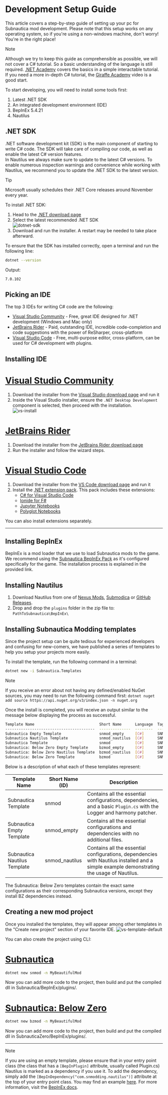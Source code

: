 # Development Setup Guide

This article covers a step-by-step guide of setting up your pc for Subnautica mod development. Please note that this setup works on any
operating system, so if you're using a non-windows machine, don't worry! You're in the right place!  

> [!NOTE]
> Although we try to keep this guide as comprehensible as possible, we will not cover a C# tutorial. So a basic understanding of the language
> is still required. [.NET Academy](https://dotnetcademy.net) covers the basics in a simple interactable tutorial.
> If you need a more in-depth C# tutorial, the [Giraffe Academy](https://www.youtube.com/watch?v=GhQdlIFylQ8) video is a good start.

To start developing, you will need to install some tools first:
1. Latest .NET SDK
2. An integrated development environment (IDE)
3. BepInEx 5.4.21
4. Nautilus


## .NET SDK
.NET software development kit (SDK) is the main component of starting to write C# code. The SDK will take care of compiling our code, as well as enable
the latest C# version features.  
In Nautilus we always make sure to update to the latest C# versions. To enable numerous inspection warnings and convenience while working with Nautilus, we recommend you to update the .NET SDK to the latest version.  

> [!TIP]
> Microsoft usually schedules their .NET Core releases around November every year.

To install .NET SDK:
1. Head to the [.NET download page](https://dotnet.microsoft.com/en-us/download)
2. Select the latest recommended .NET SDK  
![dotnet-sdk](../images/guides/dotnet-sdk.png)
3. Download and run the installer. A restart may be needed to take place afterward.

To ensure that the SDK has installed correctly, open a terminal and run the following line:
```bash
dotnet --version
```

Output:
```bash
7.0.102
```

## Picking an IDE
The top 3 IDEs for writing C# code are the following:
- [Visual Studio Community](https://visualstudio.microsoft.com/vs/community) - Free, great IDE designed for .NET development (Windows and Mac only)
- [JetBrains Rider](https://www.jetbrains.com/rider) - Paid, outstanding IDE, incredible code-completion and code suggestions with the power of ReSharper, cross-platform
- [Visual Studio Code](https://code.visualstudio.com) - Free, multi-purpose editor, cross-platform, can be used for C# development with plugins.

## Installing IDE

# [Visual Studio Community](#tab/vs)
1. Download the installer from the [Visual Studio download page](https://visualstudio.microsoft.com/vs/community) and run it
2. Inside the Visual Studio installer, ensure the `.NET Desktop Development` component is selected, then proceed with the installation.  
![vs-install](../images/guides/vs-install.png)

# [JetBrains Rider](#tab/rider)
1. Download the installer from the [JetBrains Rider download page](https://www.jetbrains.com/rider/download/)
2. Run the installer and follow the wizard steps.

# [Visual Studio Code](#tab/vscode)
1. Download the installer from the [VS Code download page](https://code.visualstudio.com/) and run it
2. Install the [.NET extension pack](vscode:extension/ms-dotnettools.vscode-dotnet-pack). This pack includes these extensions:
   - [C# for Visual Studio Code](https://marketplace.visualstudio.com/items?itemName=ms-dotnettools.csharp)
   - [Ionide for F#](https://marketplace.visualstudio.com/items?itemName=Ionide.Ionide-fsharp)
   - [Jupyter Notebooks](https://marketplace.visualstudio.com/items?itemName=ms-toolsai.jupyter)
   - [Polyglot Notebooks](https://marketplace.visualstudio.com/items?itemName=ms-dotnettools.dotnet-interactive-vscode)

You can also install extensions separately.  

---

## Installing BepInEx
BepInEx is a mod loader that we use to load Subnautica mods to the game. We recommend using the [Subnautica BepInEx Pack](https://www.nexusmods.com/subnautica/mods/1108) as it's configured specifically for the game.
The installation process is explained in the provided link.

## Installing Nautilus
1. Download Nautilus from one of [Nexus Mods](https://www.nexusmods.com/subnautica/mods/1262), [Submodica](https://www.submodica.net/mods/sn1/250) or [GitHub Releases](https://github.com/SubnauticaModding/Nautilus/releases).
2. Drop and drop the `plugins` folder in the zip file to: `PathToSubnautica\BepInEx\`

## Installing Subnautica Modding templates
Since the project setup can be quite tedious for experienced developers and confusing for new-comers, we have published a series of templates to help you setup your projects more easily.  

To install the template, run the following command in a terminal:
```bash
dotnet new -i Subnautica.Templates
```

> [!NOTE]
> If you receive an error about not having any defined/enabled NuGet sources, you may need to run the following command first: `dotnet nuget add source https://api.nuget.org/v3/index.json -n nuget.org`

Once the install is completed, you will receive an output similar to the message below displaying the process as successful.
```bash
Template Name                             Short Name      Language  Tags
----------------------------------------  --------------  --------  ---------------------------------------------
Subnautica Empty Template                 snmod_empty     [C#]      SNModding/Subnautica/Mod
Subnautica Nautilus Template              snmod_nautilus  [C#]      SNModding/Subnautica/Mod/Nautilus
Subnautica Template                       snmod           [C#]      SNModding/Subnautica/Mod
Subnautica: Below Zero Empty Template     bzmod_empty     [C#]      SNModding/Subnautica: Below Zero/Mod
Subnautica: Below Zero Nautilus Template  bzmod_nautilus  [C#]      SNModding/Subnautica: Below Zero/Mod/Nautilus
Subnautica: Below Zero Template           bzmod           [C#]      SNModding/Subnautica: Below Zero/Mod
```
  

Below is a description of what each of these templates represent:

| Template Name                    | Short Name (ID) | Description                                                                                                                               |
|----------------------------------|-----------------|-------------------------------------------------------------------------------------------------------------------------------------------|
| Subnautica Template              | snmod           | Contains all the essential configurations, dependencies, and a basic `Plugin.cs` with the Logger and harmony patcher.                     |
| Subnautica Empty Template        | snmod_empty     | Contains all the essential configurations and dependencies with no additional files.                                                      |
| Subnautica Nautilus Template     | snmod_nautilus  | Contains all the essential configurations, dependencies with Nautilus installed and a simple example demonstrating the usage of Nautilus. |

The Subnautica: Below Zero templates contain the exact same configurations as their corresponding Subnautica versions, except they install BZ dependencies instead.

## Creating a new mod project
Once you installed the templates, they will appear among other templates in the "Create new project" section of your favorite IDE. 
![vs-template-default](../images/guides/vs-template-default.png)

You can also create the project using CLI:

# [Subnautica](#tab/sn1)
```bash
dotnet new snmod -n MyBeautifulMod
```

Now you can add more code to the project, then build and put the compiled dll in Subnautica/BepInEx/plugins/.

# [Subnautica: Below Zero](#tab/bz)
```bash
dotnet new bzmod -n MyBeautifulMod
```

Now you can add more code to the project, then build and put the compiled dll in SubnauticaZero/BepInEx/plugins/.
___

> [!NOTE]
> If you are using an empty template, please ensure that in your entry point class (the class that has a `[BepInPlugin]` attribute, usually called Plugin.cs) Nautilus is marked as a dependency if you use it.
> To add the dependency, simply add the `[BepInDependency("com.snmodding.nautilus")]` attribute at the top of your entry point class.
> You may find an example [here](https://github.com/SubnauticaModding/Nautilus/blob/master/Example%20mod/CustomPrefabExamples.cs#L11).
> For more information, visit the [BepInEx docs](https://docs.bepinex.dev/articles/dev_guide/plugin_tutorial/2_plugin_start.html#specifying-dependencies-on-other-plugins).
